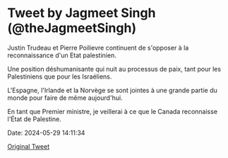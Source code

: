 # Tweet by Jagmeet Singh (@theJagmeetSingh)

Justin Trudeau et Pierre Poilievre continuent de s'opposer à la reconnaissance d'un Etat palestinien.

Une position déshumanisante qui nuit au processus de paix, tant pour les Palestiniens que pour les Israéliens.

L'Espagne, l'Irlande et la Norvège se sont jointes à une grande partie du monde pour faire de même aujourd'hui.

En tant que Premier ministre, je veillerai à ce que le Canada reconnaisse l'État de Palestine.

Date: 2024-05-29 14:11:34

[Original Tweet](https://x.com/theJagmeetSingh/status/1795820281321173115)
